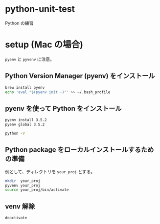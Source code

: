 # python-unit-test
Python の練習

# setup (Mac の場合)
`pyenv` と `pyvenv` に注意。

## Python Version Manager (pyenv) をインストール
```bash
brew install pyenv
echo 'eval "$(pyenv init -)"' >> ~/.bash_profile
```

## pyenv を使って Python をインストール
```bash
pyenv install 3.5.2
pyenv global 3.5.2

python -V
```

## Python package をローカルインストールするための準備
例として、ディレクトリを `your_proj` とする。

```bash
mkdir  your_proj
pyvenv your_proj
source your_proj/bin/activate
```

## venv 解除
```bash
deactivate
```

